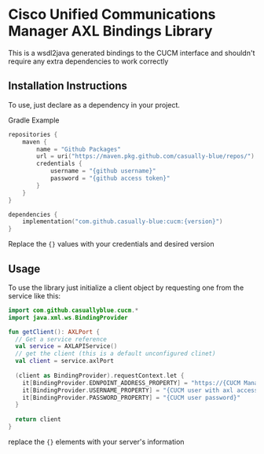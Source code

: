 # Cisco Unified Communications Manager AXL Bindings Library
This is a wsdl2java generated bindings to the CUCM interface and shouldn't require any extra dependencies to work correctly


## Installation Instructions
To use, just declare as a dependency in your project.

Gradle Example
```kotlin
repositories {
    maven {
        name = "Github Packages"
        url = uri("https://maven.pkg.github.com/casually-blue/repos/")
        credentials {
            username = "{github username}"
            password = "{github access token}"
        }
    }
}

dependencies {
    implementation("com.github.casually-blue:cucm:{version}")
}
```
Replace the `{}` values with your credentials and desired version

## Usage 
To use the library just initialize a client object by requesting one from the service like this:
```kotlin
import com.github.casuallyblue.cucm.*
import java.xml.ws.BindingProvider

fun getClient(): AXLPort {
  // Get a service reference
  val service = AXLAPIService()
  // get the client (this is a default unconfigured clinet)
  val client = service.axlPort
  
  (client as BindingProvider).requestContext.let {
    it[BindingProvider.EDNPOINT_ADDRESS_PROPERTY] = "https://{CUCM Management Hostname}:8443/axl/"
    it[BindingProvider.USERNAME_PROPERTY] = "{CUCM user with axl access permissions}"
    it[BindingProvider.PASSWORD_PROPERTY] = "{CUCM user password}"
  }
  
  return client
}
```
replace the `{}` elements with your server's information
